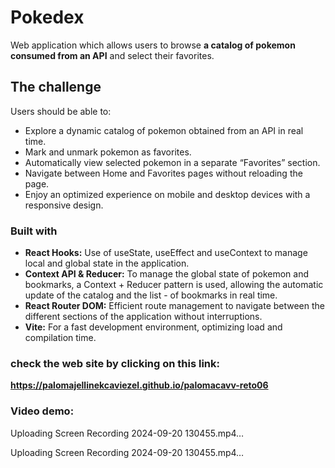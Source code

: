 # Pokedex
Web application which allows users to browse **a catalog of pokemon consumed from an API** and select their favorites.

## The challenge

Users should be able to:

- Explore a dynamic catalog of pokemon obtained from an API in real time.
- Mark and unmark pokemon as favorites.
- Automatically view selected pokemon in a separate “Favorites” section.
- Navigate between Home and Favorites pages without reloading the page.
- Enjoy an optimized experience on mobile and desktop devices with a responsive design.

### Built with

- **React Hooks:** Use of useState, useEffect and useContext to manage local and global state in the application.
- **Context API & Reducer:** To manage the global state of pokemon and bookmarks, a Context + Reducer pattern is used, allowing the automatic update of the catalog and the list - of bookmarks in real time.
- **React Router DOM:** Efficient route management to navigate between the different sections of the application without interruptions.
- **Vite:** For a fast development environment, optimizing load and compilation time.
  
### check the web site by clicking on this link:

**https://palomajellinekcaviezel.github.io/palomacavv-reto06**

### Video demo:



Uploading Screen Recording 2024-09-20 130455.mp4…



Uploading Screen Recording 2024-09-20 130455.mp4…

